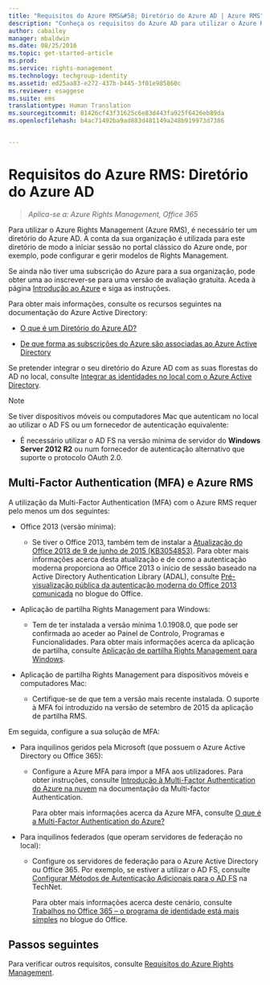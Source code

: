 ```yaml
---
title: "Requisitos do Azure RMS&#58; Diretório do Azure AD | Azure RMS"
description: "Conheça os requisitos do Azure AD para utilizar o Azure Rights Management (Azure RMS), para que os utilizadores possam ser autenticados com êxito."
author: cabailey
manager: mbaldwin
ms.date: 08/25/2016
ms.topic: get-started-article
ms.prod: 
ms.service: rights-management
ms.technology: techgroup-identity
ms.assetid: ed25aa83-e272-437b-b445-3f01e985860c
ms.reviewer: esaggese
ms.suite: ems
translationtype: Human Translation
ms.sourcegitcommit: 81426cf43f31625c6e83d443fa925f6426eb89da
ms.openlocfilehash: b4ac71492ba9ad883d481149a248b919973d7386


---
```


# Requisitos do Azure RMS: Diretório do Azure AD

>*Aplica-se a: Azure Rights Management, Office 365*


Para utilizar o Azure Rights Management (Azure RMS), é necessário ter um diretório do Azure AD. A conta da sua organização é utilizada para este diretório de modo a iniciar sessão no portal clássico do Azure onde, por exemplo, pode configurar e gerir modelos de Rights Management.

Se ainda não tiver uma subscrição do Azure para a sua organização, pode obter uma ao inscrever-se para uma versão de avaliação gratuita. Aceda à página [Introdução ao Azure](https://account.windowsazure.com/organization) e siga as instruções.

Para obter mais informações, consulte os recursos seguintes na documentação do Azure Active Directory:

-   [O que é um Diretório do Azure AD?](/active-directory/active-directory-whatis)

-   [De que forma as subscrições do Azure são associadas ao Azure Active Directory](/active-directory/active-directory-how-subscriptions-associated-directory)

Se pretender integrar o seu diretório do Azure AD com as suas florestas do AD no local, consulte [Integrar as identidades no local com o Azure Active Directory](/active-directory/active-directory-aadconnect).

> [!NOTE]
> Se tiver dispositivos móveis ou computadores Mac que autenticam no local ao utilizar o AD FS ou um fornecedor de autenticação equivalente:
> 
> -   É necessário utilizar o AD FS na versão mínima de servidor do **Windows Server 2012 R2** ou num fornecedor de autenticação alternativo que suporte o protocolo OAuth 2.0.

## Multi-Factor Authentication (MFA) e Azure RMS
A utilização da Multi-Factor Authentication (MFA) com o Azure RMS requer pelo menos um dos seguintes:

-   Office 2013 (versão mínima):

    -   Se tiver o Office 2013, também tem de instalar a [Atualização do Office 2013 de 9 de junho de 2015 (KB3054853)](https://support.microsoft.com/kb/3054853). Para obter mais informações acerca desta atualização e de como a autenticação moderna proporciona ao Office 2013 o início de sessão baseado na Active Directory Authentication Library (ADAL), consulte [Pré-visualização pública da autenticação moderna do Office 2013 comunicada](https://blogs.office.com/2015/03/23/office-2013-modern-authentication-public-preview-announced/) no blogue do Office.

-   Aplicação de partilha Rights Management para Windows:

    -   Tem de ter instalada a versão mínima 1.0.1908.0, que pode ser confirmada ao aceder ao Painel de Controlo, Programas e Funcionalidades. Para obter mais informações acerca da aplicação de partilha, consulte [Aplicação de partilha Rights Management para Windows](../rms-client/sharing-app-windows.md).

-   Aplicação de partilha Rights Management para dispositivos móveis e computadores Mac:

    -   Certifique-se de que tem a versão mais recente instalada. O suporte à MFA foi introduzido na versão de setembro de 2015 da aplicação de partilha RMS.

Em seguida, configure a sua solução de MFA:

-   Para inquilinos geridos pela Microsoft (que possuem o Azure Active Directory ou Office 365):

    -   Configure a Azure MFA para impor a MFA aos utilizadores. Para obter instruções, consulte [Introdução à Multi-Factor Authentication do Azure na nuvem](/multi-factor-authentication/multi-factor-authentication-get-started-cloud) na documentação da Multi-factor Authentication.

        Para obter mais informações acerca da Azure MFA, consulte [O que é a Multi-Factor Authentication do Azure?](/multi-factor-authentication/multi-factor-authentication)

-   Para inquilinos federados (que operam servidores de federação no local):

    -   Configure os servidores de federação para o Azure Active Directory ou Office 365. Por exemplo, se estiver a utilizar o AD FS, consulte [Configurar Métodos de Autenticação Adicionais para o AD FS](https://technet.microsoft.com/library/dn758113.aspx) na TechNet.

        Para obter mais informações acerca deste cenário, consulte [Trabalhos no Office 365 – o programa de identidade está mais simples](https://blogs.office.com/2014/01/30/the-works-with-office-365-identity-program-now-streamlined/) no blogue do Office.

## Passos seguintes
Para verificar outros requisitos, consulte [Requisitos do Azure Rights Management](requirements-azure-rms.md).




<!--HONumber=Aug16_HO4-->


